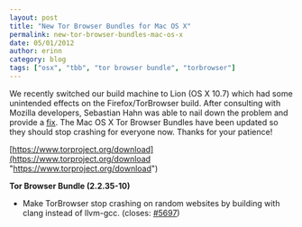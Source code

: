 ```yaml
---
layout: post
title: "New Tor Browser Bundles for Mac OS X"
permalink: new-tor-browser-bundles-mac-os-x
date: 05/01/2012
author: erinn
category: blog
tags: ["osx", "tbb", "tor browser bundle", "torbrowser"]
---
```


We recently switched our build machine to Lion (OS X 10.7) which had some unintended effects on the Firefox/TorBrowser build. After consulting with Mozilla developers, Sebastian Hahn was able to nail down the problem and provide a [fix](https://gitweb.torproject.org/torbrowser.git/commitdiff/1b56e945bbd5a772f895dd9d3a818f2e606a430d). The Mac OS X Tor Browser Bundles have been updated so they should stop crashing for everyone now. Thanks for your patience!

[https://www.torproject.org/download](https://www.torproject.org/download "https://www.torproject.org/download")

**Tor Browser Bundle (2.2.35-10)**

- Make TorBrowser stop crashing on random websites by building with clang instead of llvm-gcc. (closes: [#5697](https://trac.torproject.org/projects/tor/ticket/5697))

